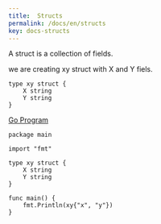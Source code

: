```yaml
---
title:  Structs
permalink: /docs/en/structs
key: docs-structs
---
```


A struct is a collection of fields.


we are creating xy struct with X and Y fiels.
```
type xy struct {
	X string
	Y string
}
```
[Go Program](https://play.golang.org/p/ffvPEWNpNvW) 
```
package main

import "fmt"

type xy struct {
	X string
	Y string
}

func main() {
	fmt.Println(xy{"x", "y"})
}
```
